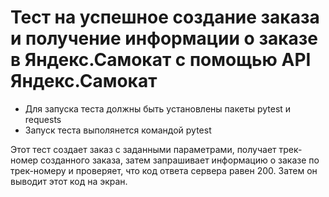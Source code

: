 # Тест на успешное создание заказа и получение информации о заказе в Яндекс.Самокат с помощью API Яндекс.Самокат
- Для запуска теста должны быть установлены пакеты pytest и requests
- Запуск теста выполянется командой pytest

Этот тест создает заказ с заданными параметрами, получает трек-номер созданного заказа, затем запрашивает информацию о заказе по трек-номеру и проверяет, что код ответа сервера равен 200. Затем он выводит этот код на экран.